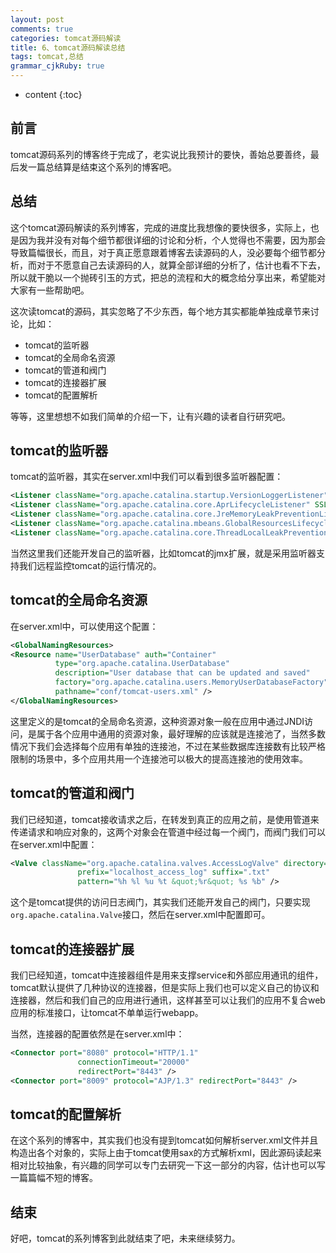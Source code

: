 ```yaml
---
layout: post
comments: true
categories: tomcat源码解读
title: 6、tomcat源码解读总结 
tags: tomcat,总结
grammar_cjkRuby: true
---
```


* content
{:toc}

## 前言

tomcat源码系列的博客终于完成了，老实说比我预计的要快，善始总要善终，最后发一篇总结算是结束这个系列的博客吧。

## 总结

这个tomcat源码解读的系列博客，完成的进度比我想像的要快很多，实际上，也是因为我并没有对每个细节都很详细的讨论和分析，个人觉得也不需要，因为那会导致篇幅很长，而且，对于真正愿意跟着博客去读源码的人，没必要每个细节都分析，而对于不愿意自己去读源码的人，就算全部详细的分析了，估计也看不下去，所以就干脆以一个抛砖引玉的方式，把总的流程和大的概念给分享出来，希望能对大家有一些帮助吧。

这次读tomcat的源码，其实忽略了不少东西，每个地方其实都能单独成章节来讨论，比如：

* tomcat的监听器
* tomcat的全局命名资源
* tomcat的管道和阀门
* tomcat的连接器扩展
* tomcat的配置解析

等等，这里想想不如我们简单的介绍一下，让有兴趣的读者自行研究吧。

## tomcat的监听器

tomcat的监听器，其实在server.xml中我们可以看到很多监听器配置：

```xml
<Listener className="org.apache.catalina.startup.VersionLoggerListener" />
<Listener className="org.apache.catalina.core.AprLifecycleListener" SSLEngine="on" />
<Listener className="org.apache.catalina.core.JreMemoryLeakPreventionListener" />
<Listener className="org.apache.catalina.mbeans.GlobalResourcesLifecycleListener" />
<Listener className="org.apache.catalina.core.ThreadLocalLeakPreventionListener" />
```

当然这里我们还能开发自己的监听器，比如tomcat的jmx扩展，就是采用监听器支持我们远程监控tomcat的运行情况的。

## tomcat的全局命名资源

在server.xml中，可以使用这个配置：

```xml
<GlobalNamingResources>
<Resource name="UserDatabase" auth="Container"
          type="org.apache.catalina.UserDatabase"
          description="User database that can be updated and saved"
          factory="org.apache.catalina.users.MemoryUserDatabaseFactory"
          pathname="conf/tomcat-users.xml" />
</GlobalNamingResources>
```

这里定义的是tomcat的全局命名资源，这种资源对象一般在应用中通过JNDI访问，是属于各个应用中通用的资源对象，最好理解的应该就是连接池了，当然多数情况下我们会选择每个应用有单独的连接池，不过在某些数据库连接数有比较严格限制的场景中，多个应用共用一个连接池可以极大的提高连接池的使用效率。

## tomcat的管道和阀门

我们已经知道，tomcat接收请求之后，在转发到真正的应用之前，是使用管道来传递请求和响应对象的，这两个对象会在管道中经过每一个阀门，而阀门我们可以在server.xml中配置：

```xml
<Valve className="org.apache.catalina.valves.AccessLogValve" directory="${catalina.base}/logs"
               prefix="localhost_access_log" suffix=".txt"
               pattern="%h %l %u %t &quot;%r&quot; %s %b" />
```

这个是tomcat提供的访问日志阀门，其实我们还能开发自己的阀门，只要实现`org.apache.catalina.Valve`接口，然后在server.xml中配置即可。

## tomcat的连接器扩展

我们已经知道，tomcat中连接器组件是用来支撑service和外部应用通讯的组件，tomcat默认提供了几种协议的连接器，但是实际上我们也可以定义自己的协议和连接器，然后和我们自己的应用进行通讯，这样甚至可以让我们的应用不复合web应用的标准接口，让tomcat不单单运行webapp。

当然，连接器的配置依然是在server.xml中：

```xml
<Connector port="8080" protocol="HTTP/1.1"
               connectionTimeout="20000"
               redirectPort="8443" />
<Connector port="8009" protocol="AJP/1.3" redirectPort="8443" />
```

## tomcat的配置解析

在这个系列的博客中，其实我们也没有提到tomcat如何解析server.xml文件并且构造出各个对象的，实际上由于tomcat使用sax的方式解析xml，因此源码读起来相对比较抽象，有兴趣的同学可以专门去研究一下这一部分的内容，估计也可以写一篇篇幅不短的博客。

## 结束

好吧，tomcat的系列博客到此就结束了吧，未来继续努力。
